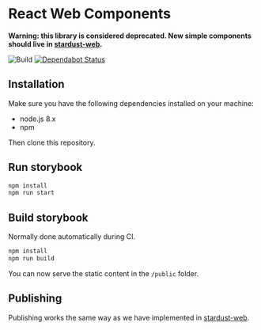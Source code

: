 # React Web Components

**Warning: this library is considered deprecated.
New simple components should live in [stardust-web](https://github.com/Ultimaker/stardust-web).**

![Build](https://github.com/Ultimaker/react-web-components/workflows/Build%20and%20test/badge.svg)
[![Dependabot Status](https://api.dependabot.com/badges/status?host=github&repo=Ultimaker/react-web-components)](https://dependabot.com)

## Installation
Make sure you have the following dependencies installed on your machine:

* node.js 8.x
* npm

Then clone this repository.

## Run storybook
```bash
npm install
npm run start
```

## Build storybook
Normally done automatically during CI.

```bash
npm install
npm run build
```

You can now serve the static content in the `/public` folder.

## Publishing

Publishing works the same way as we have implemented in [stardust-web](https://github.com/Ultimaker/stardust-web/blob/master/docs/publishing.md).
